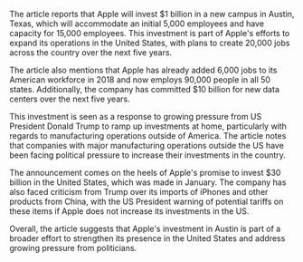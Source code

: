 The article reports that Apple will invest $1 billion in a new campus in Austin, Texas, which will accommodate an initial 5,000 employees and have capacity for 15,000 employees. This investment is part of Apple's efforts to expand its operations in the United States, with plans to create 20,000 jobs across the country over the next five years.

The article also mentions that Apple has already added 6,000 jobs to its American workforce in 2018 and now employs 90,000 people in all 50 states. Additionally, the company has committed $10 billion for new data centers over the next five years.

This investment is seen as a response to growing pressure from US President Donald Trump to ramp up investments at home, particularly with regards to manufacturing operations outside of America. The article notes that companies with major manufacturing operations outside the US have been facing political pressure to increase their investments in the country.

The announcement comes on the heels of Apple's promise to invest $30 billion in the United States, which was made in January. The company has also faced criticism from Trump over its imports of iPhones and other products from China, with the US President warning of potential tariffs on these items if Apple does not increase its investments in the US.

Overall, the article suggests that Apple's investment in Austin is part of a broader effort to strengthen its presence in the United States and address growing pressure from politicians.